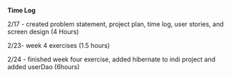 **Time Log**

2/17 - created problem statement, project plan, time log, user stories, and screen design (4 Hours)

2/23- week 4 exercises (1.5 hours)

2/24 - finished week four exercise, added hibernate  to indi project and added userDao (6hours)